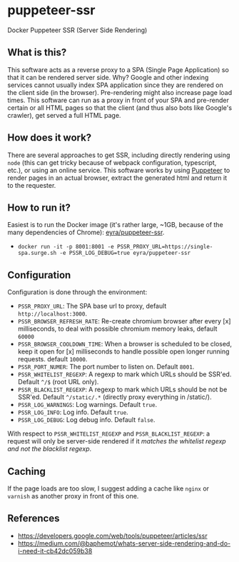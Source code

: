 # puppeteer-ssr
Docker Puppeteer SSR (Server Side Rendering)

## What is this?
This software acts as a reverse proxy to a SPA (Single Page Application) so that it can be rendered server side. Why? Google and other indexing services cannot usually index SPA application since they are rendered on the client side (in the browser). Pre-rendering might also increase page load times.
This software can run as a proxy in front of your SPA and pre-render certain or all HTML pages so that the client (and thus also bots like Google's crawler), get served a full HTML page.

## How does it work?
There are several approaches to get SSR, including directly rendering using `node` (this can get tricky because of webpack configuration, typescript, etc.), or using an online service.
This software works by using [Puppeteer](https://github.com/GoogleChrome/puppeteer) to render pages in an actual browser, extract the generated html and return it to the requester.

## How to run it?
Easiest is to run the Docker image (it's rather large, ~1GB, because of the many dependencies of Chrome): [eyra/puppeteer-ssr](https://cloud.docker.com/u/eyra/repository/docker/eyra/puppeteer-ssr).
- `docker run -it -p 8001:8001 -e PSSR_PROXY_URL=https://single-spa.surge.sh -e PSSR_LOG_DEBUG=true eyra/puppeteer-ssr`

## Configuration
Configuration is done through the environment:
- `PSSR_PROXY_URL`: The SPA base url to proxy, default `http://localhost:3000`.
- `PSSR_BROWSER_REFRESH_RATE`: Re-create chromium browser after every [x] milliseconds, to deal with possible chromium memory leaks, default `60000`
- `PSSR_BROWSER_COOLDOWN_TIME`: When a browser is scheduled to be closed, keep it open for [x] milliseconds to handle possible open longer running requests. default `10000`.
- `PSSR_PORT_NUMER`: The port number to listen on. Default `8001`.
- `PSSR_WHITELIST_REGEXP`: A regexp to mark which URLs should be SSR'ed. Default `^/$` (root URL only).
- `PSSR_BLACKLIST_REGEXP`: A regexp to mark which URLs should be not be SSR'ed. Default `^/static/.*` (directly proxy everything in /static/).
- `PSSR_LOG_WARNINGS`: Log warnings. Default `true`.
- `PSSR_LOG_INFO`: Log info. Default `true`.
- `PSSR_LOG_DEBUG`: Log debug info. Default `false`.

With respect to `PSSR_WHITELIST_REGEXP` and `PSSR_BLACKLIST_REGEXP`: a request will only be server-side rendered if it *matches the whitelist regexp and not the blacklist regexp*. 

## Caching
If the page loads are too slow, I suggest adding a cache like `nginx` or `varnish` as another proxy in front of this one.

## References
- https://developers.google.com/web/tools/puppeteer/articles/ssr
- https://medium.com/@baphemot/whats-server-side-rendering-and-do-i-need-it-cb42dc059b38
